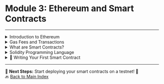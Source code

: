 # **Module 3: Ethereum and Smart Contracts**

---

<details>
<summary> Introduction to Ethereum</summary>

### 🌟 What is Ethereum?

- **Ethereum** is a decentralized blockchain platform for executing **smart contracts** and **decentralized applications (DApps)**.
- The **Ethereum Virtual Machine (EVM)** is the runtime environment responsible for executing smart contracts across the Ethereum network.

</details>

<details>
<summary> Gas Fees and Transactions</summary>

### 🔥 What is Gas?

- Gas is a unit that measures the computational effort required to process transactions or execute smart contracts.

### 🤔 Why is Gas Needed?

- It prevents spam and ensures fair resource allocation in the network.

### 💰 How Gas Fees Are Calculated:

- Formula: `Total Fee = Gas Limit × Gas Price`
- Gas price is measured in **gwei** (1 gwei = 0.000000001 ETH).
- **Base Fee + Priority Fee (Tip) = Total Fee** (Post EIP-1559 upgrade).

### 🧾 Who Pays Gas Fees?

- The sender of the transaction covers the cost.

</details>

<details>
<summary> What are Smart Contracts?</summary>

### 🔹 Definition:

- **Smart contracts** are self-executing programs with predefined rules, eliminating the need for intermediaries.

### 📌 Use Cases:

- **💸 DeFi (Decentralized Finance)** – Automated lending, borrowing, and trading.
- **🎨 NFTs (Non-Fungible Tokens)** – Digital ownership of assets like art and music.
- **🏛 DAOs (Decentralized Autonomous Organizations)** – Community-governed organizations using smart contracts.

</details>

<details>
<summary> Solidity Programming Language</summary>

### 🏗 Solidity Overview:

- **Solidity** is the main programming language for writing Ethereum smart contracts.
- **Solidity Documentation**: [Official Solidity Documentation](https://soliditylang.org/docs/)
### ⚙️ Key Features of Solidity:

- Statically typed, contract-oriented.
- Supports inheritance, modifiers, and libraries.

### 🔠 Basic Solidity Syntax:

- **Data types:** (`uint`, `address`, `string`, `bool`)
- **Functions:** (`public`, `private`, `view`, `pure`)
- **Control structures:** (`if-else`, `for`, `while`, `require`, `assert`)

</details>

<details>
<summary>📝 Writing Your First Smart Contract</summary>

### 🏁 Hello World Smart Contract:

- Writing a simple contract that stores and retrieves a message.
- Understanding `msg.sender`, `public`, and `state variables`.

### 🚀 Deploying a Smart Contract:

- **Remix IDE** (a web-based Solidity editor).
- **Foundry** (a modern toolchain for Ethereum development).

</details>

---

📌 **Next Steps:** Start deploying your smart contracts on a testnet! 🚀  
🔙 [Back to Main Index](index.md)
